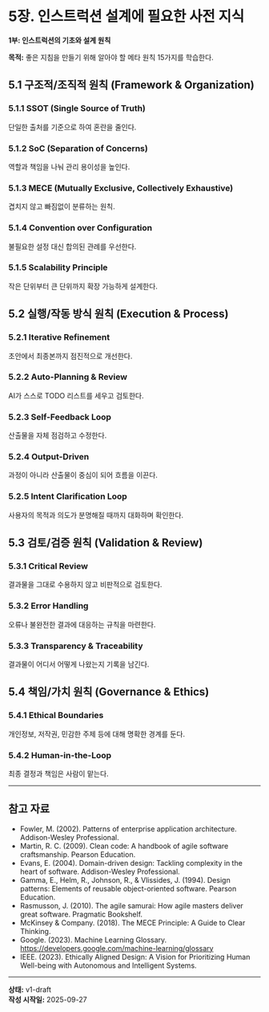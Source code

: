 # 5장. 인스트럭션 설계에 필요한 사전 지식

**1부: 인스트럭션의 기초와 설계 원칙**

**목적:** 좋은 지침을 만들기 위해 알아야 할 메타 원칙 15가지를 학습한다.

## 5.1 구조적/조직적 원칙 (Framework & Organization)

### 5.1.1 SSOT (Single Source of Truth)
단일한 출처를 기준으로 하여 혼란을 줄인다.

### 5.1.2 SoC (Separation of Concerns)
역할과 책임을 나눠 관리 용이성을 높인다.

### 5.1.3 MECE (Mutually Exclusive, Collectively Exhaustive)
겹치지 않고 빠짐없이 분류하는 원칙.

### 5.1.4 Convention over Configuration
불필요한 설정 대신 합의된 관례를 우선한다.

### 5.1.5 Scalability Principle
작은 단위부터 큰 단위까지 확장 가능하게 설계한다.

## 5.2 실행/작동 방식 원칙 (Execution & Process)

### 5.2.1 Iterative Refinement
초안에서 최종본까지 점진적으로 개선한다.

### 5.2.2 Auto-Planning & Review
AI가 스스로 TODO 리스트를 세우고 검토한다.

### 5.2.3 Self-Feedback Loop
산출물을 자체 점검하고 수정한다.

### 5.2.4 Output-Driven
과정이 아니라 산출물이 중심이 되어 흐름을 이끈다.

### 5.2.5 Intent Clarification Loop
사용자의 목적과 의도가 분명해질 때까지 대화하며 확인한다.

## 5.3 검토/검증 원칙 (Validation & Review)

### 5.3.1 Critical Review
결과물을 그대로 수용하지 않고 비판적으로 검토한다.

### 5.3.2 Error Handling
오류나 불완전한 결과에 대응하는 규칙을 마련한다.

### 5.3.3 Transparency & Traceability
결과물이 어디서 어떻게 나왔는지 기록을 남긴다.

## 5.4 책임/가치 원칙 (Governance & Ethics)

### 5.4.1 Ethical Boundaries
개인정보, 저작권, 민감한 주제 등에 대해 명확한 경계를 둔다.

### 5.4.2 Human-in-the-Loop
최종 결정과 책임은 사람이 맡는다.

---

## 참고 자료

- Fowler, M. (2002). Patterns of enterprise application architecture. Addison-Wesley Professional.
- Martin, R. C. (2009). Clean code: A handbook of agile software craftsmanship. Pearson Education.
- Evans, E. (2004). Domain-driven design: Tackling complexity in the heart of software. Addison-Wesley Professional.
- Gamma, E., Helm, R., Johnson, R., & Vlissides, J. (1994). Design patterns: Elements of reusable object-oriented software. Pearson Education.
- Rasmusson, J. (2010). The agile samurai: How agile masters deliver great software. Pragmatic Bookshelf.
- McKinsey & Company. (2018). The MECE Principle: A Guide to Clear Thinking.
- Google. (2023). Machine Learning Glossary. https://developers.google.com/machine-learning/glossary
- IEEE. (2023). Ethically Aligned Design: A Vision for Prioritizing Human Well-being with Autonomous and Intelligent Systems.
 

---

**상태:** v1-draft  
**작성 시작일:** 2025-09-27
